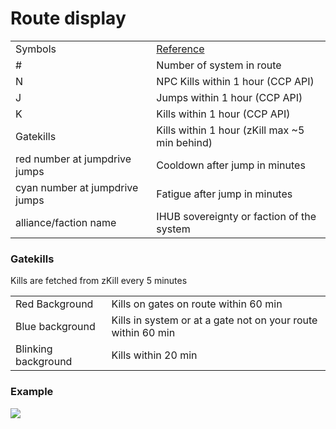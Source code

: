 # Route display

|  |  |
|--|--|
| Symbols | [Reference](https://eveeye.readthedocs.io/en/latest/sync/waypoints/#route-display) |
| # | Number of system in route |
| N | NPC Kills within 1 hour (CCP API) |
| J | Jumps within 1 hour (CCP API) |
| K | Kills within 1 hour (CCP API) |
| Gatekills | Kills within 1 hour (zKill max ~5 min behind) |
| red number at jumpdrive jumps | Cooldown after jump in minutes |
| cyan number at jumpdrive jumps | Fatigue after jump in minutes |
| alliance/faction name | IHUB sovereignty or faction of the system |

### Gatekills
Kills are fetched from zKill every 5 minutes

|  |  |
|--|--|
| Red Background  | Kills on gates on route within 60 min |
| Blue background  | Kills in system or at a gate not on your route within 60 min |
| Blinking background  | Kills within 20 min |

### Example
<img src="https://raw.githubusercontent.com/Risingson/eedocs/master/docs/images/jmprou2.png">

<!--stackedit_data:
eyJoaXN0b3J5IjpbLTExODM2MzcwODVdfQ==
-->